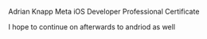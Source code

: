  Adrian Knapp
 Meta iOS Developer Professional Certificate

 I hope to continue on afterwards to andriod as well 